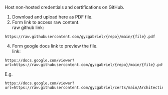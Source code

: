 
Host non-hosted credentials and certifications on GitHub. 

1. Download and upload here as PDF file.
2. Form link to access raw content.  
  raw github link:
  ```
  https://raw.githubusercontent.com/gycgabriel/{repo}/main/{file}.pdf
  ```

4. Form google docs link to preview the file.  
  link:
  ```
  https://docs.google.com/viewer?url=https://raw.githubusercontent.com/gycgabriel/{repo}/main/{file}.pdf
  ```

E.g.   
```
https://docs.google.com/viewer?url=https://raw.githubusercontent.com/gycgabriel/certs/main/ArchitectingonAWScoursecert.pdf
```
